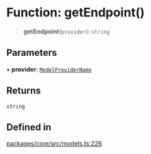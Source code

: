 # Function: getEndpoint()

> **getEndpoint**(`provider`): `string`

## Parameters

• **provider**: [`ModelProviderName`](../enumerations/ModelProviderName.md)

## Returns

`string`

## Defined in

[packages/core/src/models.ts:226](https://github.com/ai16z/eliza/blob/7fcf54e7fb2ba027d110afcc319c0b01b3f181dc/packages/core/src/models.ts#L226)
